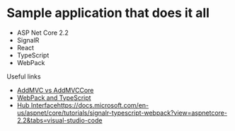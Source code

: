 # Sample application that does it all

* ASP Net Core 2.2
* SignalR
* React
* TypeScript
* WebPack 


Useful links

* [AddMVC vs AddMVCCore](https://offering.solutions/blog/articles/2017/02/07/difference-between-addmvc-addmvcore/) 
* [WebPack and TypeScript](https://www.typescriptlang.org/docs/handbook/react-&-webpack.html)
* [Hub Interface](https://docs.microsoft.com/en-us/aspnet/core/signalr/hubs?view=aspnetcore-2.2)https://docs.microsoft.com/en-us/aspnet/core/tutorials/signalr-typescript-webpack?view=aspnetcore-2.2&tabs=visual-studio-code